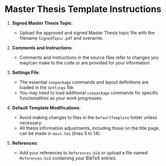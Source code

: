 # Master Thesis Template Instructions

1. **Signed Master Thesis Topic**: 
   - Upload the approved and signed Master Thesis topic file with the filename `SignedTopic.pdf` and overwrite.

2. **Comments and Instructions**: 
   - Comments and instructions in the source files refer to changes you may/can make to the code or are provided for your information.

3. **Settings File**: 
   - The essential `usepackage` commands and layout definitions are loaded in the `Settings` file.
   - You may need to load additional `usepackage` commands for specific functionalities as your work progresses.

4. **Default Template Modifications**:
   - Avoid making changes to files in the `DefaultTemplate` folder unless necessary.
   - All thesis information adjustments, including those on the title page, can be made in `main.tex` (lines 5 to 14).

5. **References**:
   - Add your references to `References.bib` or upload a file named `References.bib` containing your BibTeX entries.
